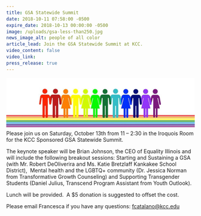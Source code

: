 ```yaml
---
title: GSA Statewide Summit
date: 2018-10-11 07:58:00 -0500
expire_date: 2018-10-13 00:00:00 -0500
image: /uploads/gsa-less-than250.jpg
news_image_alt: people of all color
article_lead: Join the GSA Statewide Summit at KCC.
video_content: false
video_link:
press_release: true
---
```


![](/uploads/gsa-less-than250.jpg)Please join us on Saturday, October 13th from 11 – 2:30 in the Iroquois Room for the KCC Sponsored GSA Statewide Summit.&nbsp;

The keynote speaker will be Brian Johnson, the CEO of Equality Illinois and will include the following breakout sessions: Starting and Sustaining a GSA (with Mr. Robert DeOliverira and Ms. Katie Bretzlaff Kankakee School District), &nbsp;Mental health and the LGBTQ+ community (Dr. Jessica Norman from Transformative Growth Counseling) and Supporting Transgender Students (Daniel Julius, Transcend Program Assistant from Youth Outlook).&nbsp;

Lunch will be provided.&nbsp; A $5 donation is suggested to offset the cost.&nbsp;

Please email Francesca if you have any questions: fcatalano@kcc.edu